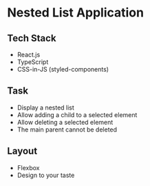 # Nested List Application

## Tech Stack
- React.js
- TypeScript
- CSS-in-JS (styled-components)

## Task
- Display a nested list
- Allow adding a child to a selected element
- Allow deleting a selected element
- The main parent cannot be deleted

## Layout
- Flexbox
- Design to your taste
